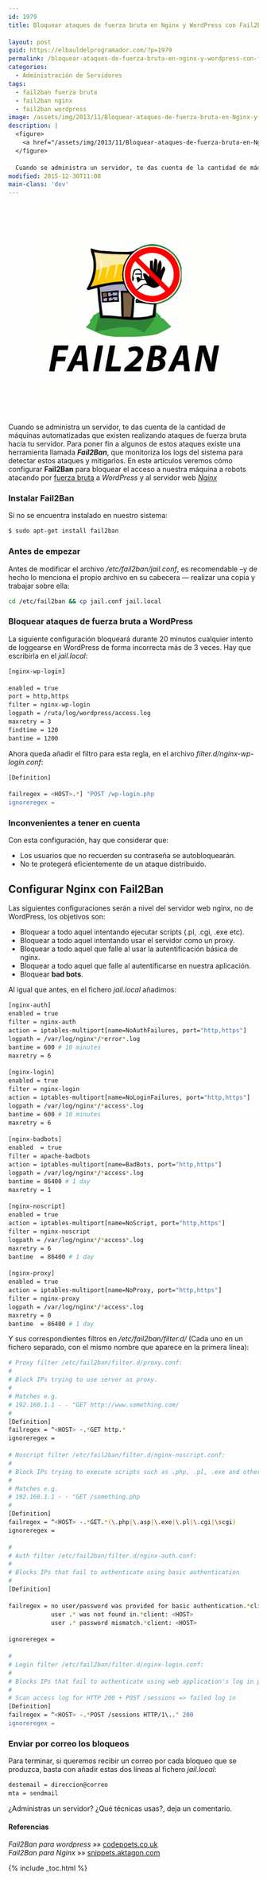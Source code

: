 ```yaml
---
id: 1979
title: Bloquear ataques de fuerza bruta en Nginx y WordPress con Fail2Ban

layout: post
guid: https://elbauldelprogramador.com/?p=1979
permalink: /bloquear-ataques-de-fuerza-bruta-en-nginx-y-wordpress-con-fail2ban/
categories:
  - Administración de Servidores
tags:
  - fail2ban fuerza bruta
  - fail2ban nginx
  - fail2ban wordpress
image: /assets/img/2013/11/Bloquear-ataques-de-fuerza-bruta-en-Nginx-y-Wordpress-con-Fail2Ban2.png
description: |
  <figure>
    <a href="/assets/img/2013/11/Bloquear-ataques-de-fuerza-bruta-en-Nginx-y-Wordpress-con-Fail2Ban2.png"><img src="/assets/img/2013/11/Bloquear-ataques-de-fuerza-bruta-en-Nginx-y-Wordpress-con-Fail2Ban2.png" title="Bloquear ataques de fuerza bruta en Nginx y WordPress con Fail2Ban" alt="Bloquear ataques de fuerza bruta en Nginx y WordPress con Fail2Ban" /></a>
  </figure>

  Cuando se administra un servidor, te das cuenta de la cantidad de máquinas automatizadas que existen realizando ataques de fuerza bruta hacia tu servidor. Para poner fin a algunos de estos ataques existe una herramienta llamada Fail2Ban, que monitoriza los logs del sistema para detectar estos ataques y mitigarlos. En este artículos veremos cómo configurar Fail2Ban para bloquear el acceso a nuestra máquina a robots atacando por fuerza bruta a WordPress y al servidor web Nginx
modified: 2015-12-30T11:00
main-class: 'dev'
---
```

<figure>
  <a href="/assets/img/2013/11/Bloquear-ataques-de-fuerza-bruta-en-Nginx-y-Wordpress-con-Fail2Ban2.png"><img src="/assets/img/2013/11/Bloquear-ataques-de-fuerza-bruta-en-Nginx-y-Wordpress-con-Fail2Ban2.png" title="{{ page.title }}" alt="{{ page.title }}" /></a>
</figure>

Cuando se administra un servidor, te das cuenta de la cantidad de máquinas automatizadas que existen realizando ataques de fuerza bruta hacia tu servidor. Para poner fin a algunos de estos ataques existe una herramienta llamada ***Fail2Ban***, que monitoriza los logs del sistema para detectar estos ataques y mitigarlos. En este artículos veremos cómo configurar **Fail2Ban** para bloquear el acceso a nuestra máquina a robots atacando por [fuerza bruta][1] a *WordPress* y al servidor web *[Nginx][2]*

<!--ad-->

### Instalar Fail2Ban

Si no se encuentra instalado en nuestro sistema:

```bash
$ sudo apt-get install fail2ban

```

### Antes de empezar

Antes de modificar el archivo */etc/fail2ban/jail.conf*, es recomendable &#8211;y de hecho lo menciona el propio archivo en su cabecera &#8212; realizar una copia y trabajar sobre ella:

```bash
cd /etc/fail2ban && cp jail.conf jail.local

```

### Bloquear ataques de fuerza bruta a WordPress

La siguiente configuración bloqueará durante 20 minutos cualquier intento de loggearse en WordPress de forma incorrecta más de 3 veces. Hay que escribirla en el *jail.local*:

```bash
[nginx-wp-login]

enabled = true
port = http,https
filter = nginx-wp-login
logpath = /ruta/log/wordpress/access.log
maxretry = 3
findtime = 120
bantime = 1200

```

Ahora queda añadir el filtro para esta regla, en el archivo *filter.d/nginx-wp-login.conf*:

```bash
[Definition]

failregex = <HOST>.*] "POST /wp-login.php
ignoreregex =

```

### Inconvenientes a tener en cuenta

Con esta configuración, hay que considerar que:

  * Los usuarios que no recuerden su contraseña se autobloquearán.
  * No te protegerá eficientemente de un ataque distribuido.

## Configurar Nginx con Fail2Ban

Las siguientes configuraciones serán a nivel del servidor web nginx, no de WordPress, los objetivos son:

  * Bloquear a todo aquel intentando ejecutar scripts (.pl, .cgi, .exe etc).
  * Bloquear a todo aquel intentando usar el servidor como un proxy.
  * Bloquear a todo aquel que falle al usar la autentificación básica de nginx.
  * Bloquear a todo aquel que falle al autentificarse en nuestra aplicación.
  * Bloquear **bad bots**.

Al igual que antes, en el fichero *jail.local* añadimos:

```bash
[nginx-auth]
enabled = true
filter = nginx-auth
action = iptables-multiport[name=NoAuthFailures, port="http,https"]
logpath = /var/log/nginx*/*error*.log
bantime = 600 # 10 minutes
maxretry = 6

[nginx-login]
enabled = true
filter = nginx-login
action = iptables-multiport[name=NoLoginFailures, port="http,https"]
logpath = /var/log/nginx*/*access*.log
bantime = 600 # 10 minutes
maxretry = 6

[nginx-badbots]
enabled  = true
filter = apache-badbots
action = iptables-multiport[name=BadBots, port="http,https"]
logpath = /var/log/nginx*/*access*.log
bantime = 86400 # 1 day
maxretry = 1

[nginx-noscript]
enabled = true
action = iptables-multiport[name=NoScript, port="http,https"]
filter = nginx-noscript
logpath = /var/log/nginx*/*access*.log
maxretry = 6
bantime  = 86400 # 1 day

[nginx-proxy]
enabled = true
action = iptables-multiport[name=NoProxy, port="http,https"]
filter = nginx-proxy
logpath = /var/log/nginx*/*access*.log
maxretry = 0
bantime  = 86400 # 1 day

```

Y sus correspondientes filtros en */etc/fail2ban/filter.d/* (Cada uno en un fichero separado, con el mismo nombre que aparece en la primera línea):

```bash
# Proxy filter /etc/fail2ban/filter.d/proxy.conf:
#
# Block IPs trying to use server as proxy.
#
# Matches e.g.
# 192.168.1.1 - - "GET http://www.something.com/
#
[Definition]
failregex = ^<HOST> -.*GET http.*
ignoreregex =

# Noscript filter /etc/fail2ban/filter.d/nginx-noscript.conf:
#
# Block IPs trying to execute scripts such as .php, .pl, .exe and other funny scripts.
#
# Matches e.g.
# 192.168.1.1 - - "GET /something.php
#
[Definition]
failregex = ^<HOST> -.*GET.*(\.php|\.asp|\.exe|\.pl|\.cgi|\scgi)
ignoreregex =

#
# Auth filter /etc/fail2ban/filter.d/nginx-auth.conf:
#
# Blocks IPs that fail to authenticate using basic authentication
#
[Definition]

failregex = no user/password was provided for basic authentication.*client: <HOST>
            user .* was not found in.*client: <HOST>
            user .* password mismatch.*client: <HOST>

ignoreregex =

#
# Login filter /etc/fail2ban/filter.d/nginx-login.conf:
#
# Blocks IPs that fail to authenticate using web application's log in page
#
# Scan access log for HTTP 200 + POST /sessions => failed log in
[Definition]
failregex = ^<HOST> -.*POST /sessions HTTP/1\.." 200
ignoreregex =

```

### Enviar por correo los bloqueos

Para terminar, si queremos recibir un correo por cada bloqueo que se produzca, basta con añadir estas dos líneas al fichero *jail.local*:

```bash
destemail = direccion@correo
mta = sendmail

```

¿Administras un servidor? ¿Qué técnicas usas?, deja un comentario.

#### Referencias

*Fail2Ban para wordpress* »» <a href="http://codepoets.co.uk/2013/fail2ban-filter-for-wordpress/" target="_blank">codepoets.co.uk</a>  
*Fail2Ban para Nginx* »» <a href="http://snippets.aktagon.com/snippets/554-how-to-secure-an-nginx-server-with-fail2ban" target="_blank">snippets.aktagon.com</a>



 [1]: https://elbauldelprogramador.com/bloquear-una-ip-atacanto-el-servidor-mediante-iptables/ "Bloquear una IP atacando el servidor mediante iptables"
 [2]: /como-instalar-nginx-con-php5-fpm/ "Cómo instalar y configurar Nginx con php5-fpm"

{% include _toc.html %}
